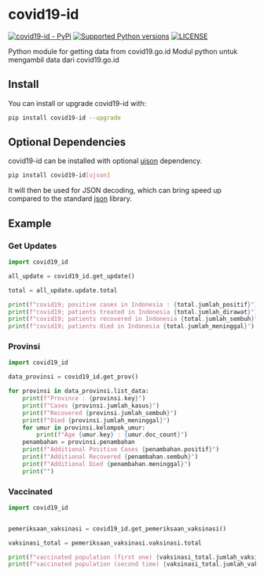# covid19-id

[![covid19-id - PyPi](https://img.shields.io/pypi/v/covid19-id)](https://pypi.org/project/covid19-id/)
[![Supported Python versions](https://img.shields.io/pypi/pyversions/covid19-id)](https://pypi.org/project/covid19-id/)
[![LICENSE](https://img.shields.io/github/license/hexatester/covid19-id)](https://github.com/hexatester/covid19-id/blob/main/LICENSE)

Python module for getting data from covid19.go.id
Modul python untuk mengambil data dari covid19.go.id

## Install

You can install or upgrade covid19-id with:

```bash
pip install covid19-id --upgrade
```

## Optional Dependencies

covid19-id can be installed with optional [ujson](https://pypi.org/project/ujson/ "ujson - PyPi") dependency.

```bash
pip install covid19-id[ujson]
```

It will then be used for JSON decoding, which can bring speed up compared to the standard [json](https://docs.python.org/3/library/json.html "python json docs") library.

## Example

### Get Updates

```python
import covid19_id

all_update = covid19_id.get_update()

total = all_update.update.total

print(f"covid19; positive cases in Indonesia : {total.jumlah_positif}")
print(f"covid19; patients treated in Indonesia {total.jumlah_dirawat}")
print(f"covid19; patients recovered in Indonesia {total.jumlah_sembuh}")
print(f"covid19; patients died in Indonesia {total.jumlah_meninggal}")

```

### Provinsi

```python
import covid19_id

data_provinsi = covid19_id.get_prov()

for provinsi in data_provinsi.list_data:
    print(f"Province : {provinsi.key}")
    print(f"Cases {provinsi.jumlah_kasus}")
    print(f"Recovered {provinsi.jumlah_sembuh}")
    print(f"Died {provinsi.jumlah_meninggal}")
    for umur in provinsi.kelompok_umur:
        print(f"Age {umur.key} : {umur.doc_count}")
    penambahan = provinsi.penambahan
    print(f"Additional Positive Cases {penambahan.positif}")
    print(f"Additional Recovered {penambahan.sembuh}")
    print(f"Additional Died {penambahan.meninggal}")
    print("")

```

### Vaccinated

```python
import covid19_id


pemeriksaan_vaksinasi = covid19_id.get_pemeriksaan_vaksinasi()

vaksinasi_total = pemeriksaan_vaksinasi.vaksinasi.total

print(f"vaccinated population (first one) {vaksinasi_total.jumlah_vaksinasi_1}")
print(f"vaccinated population (second time) {vaksinasi_total.jumlah_vaksinasi_2}")

```

